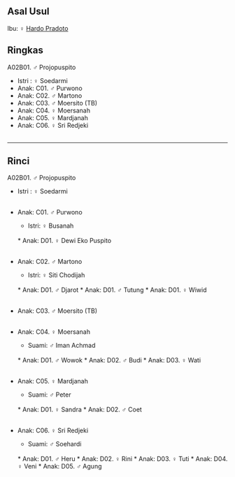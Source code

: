 ## Asal Usul

Ibu: ♀ [Hardo Pradoto][up] 

## Ringkas

A02B01. ♂ Projopuspito 
	<br/>

*	Istri : ♀ Soedarmi
	<br/>
*	Anak: C01. ♂ Purwono 
*	Anak: C02. ♂ Martono
*	Anak: C03. ♂ Moersito (TB)
*	Anak: C04. ♀ Moersanah
*	Anak: C05. ♀ Mardjanah
*	Anak: C06. ♀ Sri Redjeki
	<br/><br/>

-- -- --

## Rinci

A02B01. ♂ Projopuspito 
	<br/>

*	Istri : ♀ Soedarmi
	<br/><br/>

*	Anak: C01. ♂ Purwono 
	*	Istri: ♀ Busanah
	<br/>
	*	Anak: D01. ♀ Dewi Eko Puspito
	<br/><br/>

*	Anak: C02. ♂ Martono
	*	Istri: ♀ Siti Chodijah
	<br/>
	*	Anak: D01. ♂ Djarot
	*	Anak: D01. ♂ Tutung
	*	Anak: D01. ♀ Wiwid
	<br/><br/>

*	Anak: C03. ♂ Moersito (TB)
	<br/><br/>

*	Anak: C04. ♀ Moersanah
	*	Suami: ♂ Iman Achmad
	<br/>
	*	Anak: D01. ♂ Wowok
	*	Anak: D02. ♂ Budi
	*	Anak: D03. ♀ Wati
	<br/><br/>

*	Anak: C05. ♀ Mardjanah
	*	Suami: ♂ Peter
	<br/>
	*	Anak: D01. ♀ Sandra
	*	Anak: D02. ♂ Coet
	<br/><br/>

*	Anak: C06. ♀ Sri Redjeki
	*	Suami: ♂ Soehardi
	<br/>
	*	Anak: D01. ♂ Heru
	*	Anak: D02. ♀ Rini
	*	Anak: D03. ♀ Tuti
	*	Anak: D04. ♀ Veni
	*	Anak: D05. ♂ Agung
	<br/><br/>

[up]: https://github.com/epsi-rns/gitodipuro/blob/master/tree/A02.md
